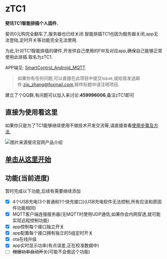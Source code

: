 # zTC1
**斐讯TC1智能排插个人固件.**

斐讯0元购完全翻车了,服务器也已经关闭.智能排插TC1也因为服务器关闭,app无法登陆,定时开关等功能完全无法使用.

为此,针对TC1智能排插的硬件,开发供自己使用的FW及对应app,确保自己能够正常使用此排插.取名为zTC1.



APP端见: [SmartControl_Android_MQTT](https://github.com/a2633063/SmartControl_Android_MQTT)

> 如果你有任何问题,可以直接在此项目中提交issue,或给我发送邮件:zip_zhang@foxmail.com,邮件标题中请注明项目.



建立了个QQ群,有问题可以加入来讨论:**459996006**,备注zTC1即可



## 直接为使用看这里

如果你只是为了TC1能够继续使用不做技术开发交流等,请直接查看[使用步骤及方法](https://github.com/a2633063/zTC1/wiki#使用步骤及方法), 





![图片来源斐讯官网产品介绍](https://raw.githubusercontent.com/wiki/a2633063/zTC1/image/Phicomm_TC1.png)



## [单击从这里开始](https://github.com/a2633063/zTC1/wiki)





## 功能(当前进度)


暂时完成以下功能,后续有需要继续添加

- [x] 4个USB充电(3个普通和1个快充接口)(USB充电软件无法控制,所有应该和原固件功能相同)
- [x] MQTT客户端连接服务器(无MQTT时使用UDP通信,如果你会内网穿透,就可能实现远程控制功能)
- [x] app控制每个接口独立开关
- [x] app配置每个接口拥有独立的5组定时开关
- [x] ota在线升级
- [x] app实时显示功率(有点误差,正在校准数据中)
- [ ] ~~根据功率自动开关~~(可能不会做这个功能)
